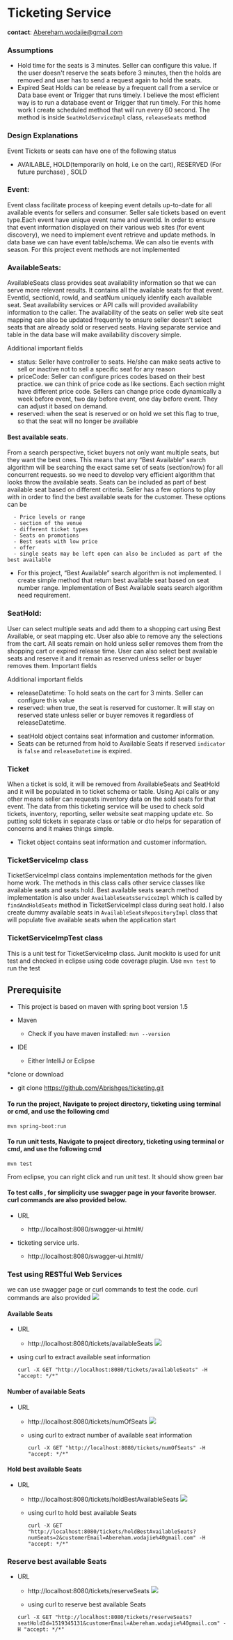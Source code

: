# Ticketing Service
__contact__: Abereham.wodajie@gmail.com

### Assumptions
   * Hold time for the seats is  3 minutes. Seller can configure this value.  If the user doesn't reserve the seats before 3 minutes, then the holds are removed and user has to send
    a request again to hold the seats.
   * Expired Seat Holds can be release by a frequent call from a service or Data base event or Trigger that runs timely. I believe the most efficient way is to run a database event or Trigger
       that run timely. For this home work I create scheduled method that will run every 60 second. The method is inside `SeatHoldServiceImpl` class, `releaseSeats` method

### Design Explanations
Event Tickets or seats can have one of the following status 
  * AVAILABLE, HOLD(temporarily on hold, i.e on the cart), RESERVED (For future purchase) , SOLD

   ### Event: 
Event class facilitate process of keeping event details up-to-date for all available events for sellers and consumer. Seller sale tickets based on event type.Each event have unique event name and eventId. 
In order to ensure that event information displayed on their various web sites (for event discovery), we need to implement event retrieve and update methods. In data base we can have event 
table/schema.  We can also tie events with season. For this project event methods are not implemented
    
  ### AvailableSeats:
AvailableSeats class provides seat availability information so that we can serve more relevant results. It contains all the available seats for that event.
EventId, sectionId, rowId, and seatNum uniquely identify each available seat. Seat availability services or API calls will provided availability information 
to the caller. The availability of the seats on seller web site seat mapping can also be updated frequently to ensure seller doesn't select seats that are
already sold or reserved seats. Having separate service and table in the data base will make availability discovery simple. 

  Additional important fields 
* status: 
    Seller have controller to seats. He/she can make seats active to sell or inactive not to sell a specific seat for any reason
* priceCode: 
    Seller can configure prices codes based on their best practice.  we can think of price code as like sections. Each section might have different price code. Sellers can change price code dynamically a week before event, two day before event, one day before event. They can adjust it based on demand. 
* reserved:
    when the seat is reserved or on hold we set this flag to true, so that the seat will no longer be available
    
 #### Best available seats. 
From a search perspective, ticket buyers not only want multiple seats, but they want the best ones. This means that any “Best Available” search algorithm will be searching the exact 
same set of seats (section/row) for all concurrent requests.  so we need to develop very efficient algorithm that looks throw the available seats. Seats can be included as part of best available 
seat based on different criteria. Seller has a few options to play with in order to find the best available seats for the customer. These options can be

 	  - Price levels or range 
      - section of the venue
	  - different ticket types
      - Seats on promotions 
	  - Best seats with low price
	  - offer 
	  - single seats may be left open can also be included as part of the best available 
   
   * For this project, “Best Available” search algorithm is not implemented. I create simple method that return best available seat based on seat number range. Implementation of Best Available 
     seats search algorithm need requirement.  
  
 
 ### SeatHold: 
User can select multiple seats and add them to a shopping cart using Best Available, or seat mapping etc. User also able to remove any the 
selections from the cart. All seats remain on hold unless seller removes them from the shopping cart or expired release time. User can also select
best available seats and reserve it and it remain as reserved unless seller or buyer removes them.
Important fields 
 
   Additional important fields 
  * releaseDatetime: 
        To hold seats on the cart for 3 mints. Seller can configure this value 
  *  reserved:
        when true, the seat is reserved for customer. It will stay on reserved state unless seller or buyer removes it regardless of releaseDatetime. 
  - seatHold object contains seat information and customer information. 
  - Seats can be returned from hold to Available Seats if reserved `indicator` is `false` and `releaseDatetime` is expired. 
  
 ### Ticket  
When a ticket is sold, it will be removed from AvailableSeats and SeatHold and it will be populated in to ticket schema or table. Using Api calls or any other means seller
can requests inventory data on the sold seats for that event. The data from this ticketing service will be used to check sold tickets, inventory, 
reporting, seller website seat mapping update etc. So putting sold tickets in separate class or table or dto helps for separation of concerns and it makes things
simple. 
 - Ticket object contains seat information and customer information. 

 ### TicketServiceImp class
TicketServiceImpl class contains implementation methods for the given home work. The methods in this class calls other service classes like available seats and 
seats hold. Best available seats search method implementation is also under `AvailableSeatsServiceImpl` which is called by `findAndHoldSeats` method in
TicketServiceImpl class during seat hold. I also create dummy available seats in `AvailableSeatsRepositoryImpl` class that will populate five available seats when
the application start
     
 ### TicketServiceImpTest class
This is a unit test for TicketServiceImp class. Junit mockito is used for unit test and checked in eclipse using code coverage plugin. 
  Use `mvn test` to run the test

## Prerequisite

* This project is based on maven with spring boot version 1.5

* Maven
	* Check if you have maven installed: `mvn --version`
* IDE
	* Either IntelliJ or Eclipse

*clone or download
  * git clone https://github.com/Abrishges/ticketing.git
  
#### To run the project, Navigate to project directory, ticketing  using terminal or cmd, and use the following cmd

  `mvn spring-boot:run`

#### To run unit tests, Navigate to project directory, ticketing  using terminal or cmd, and use the following cmd

  `mvn test`
  
  From eclipse, you can right click and run unit test. It should show green bar
  
#### To test calls , for simplicity use swagger page in your favorite browser. curl commands are also provided below. 
* URL
    * http://localhost:8080/swagger-ui.html#/
    
* ticketing service urls. 
     * http://localhost:8080/swagger-ui.html#/
          


### Test using RESTful Web Services
  we can use swagger page or curl commands to test the code. curl commands are also provided
      ![](/doc/swagger/ticketing_controller.png) 
   
#### Available Seats
  * URL
      * http://localhost:8080/tickets/availableSeats
  ![](/doc/swagger/available_seats.png) 

  * using curl to extract available seat information
  
     ```curl -X GET "http://localhost:8080/tickets/availableSeats" -H "accept: */*"```
   
#### Number of available Seats
  * URL
     * http://localhost:8080/tickets/numOfSeats
      ![](/doc/swagger/numOfSeats.png)
      
     * using curl to extract number of available seat information 
     
       ```curl -X GET "http://localhost:8080/tickets/numOfSeats" -H "accept: */*"```
  
#### Hold best available Seats
  * URL
     * http://localhost:8080/tickets/holdBestAvailableSeats
      ![](/doc/swagger/holdBestAvailableSeats.png)
      
     * using curl to hold best available Seats
     
       ```curl -X GET "http://localhost:8080/tickets/holdBestAvailableSeats?numSeats=2&customerEmail=Abereham.wodajie%40gmail.com" -H "accept: */*"```
       
 ### Reserve best available Seats
 * URL
     * http://localhost:8080/tickets/reserveSeats
       ![](/doc/swagger/reserveSeats.png)
         
   * using curl to reserve best available Seats
   
   ```curl -X GET "http://localhost:8080/tickets/reserveSeats?seatHoldId=1519345131&customerEmail=Abereham.wodajie%40gmail.com" -H "accept: */*"```
           
          
     
